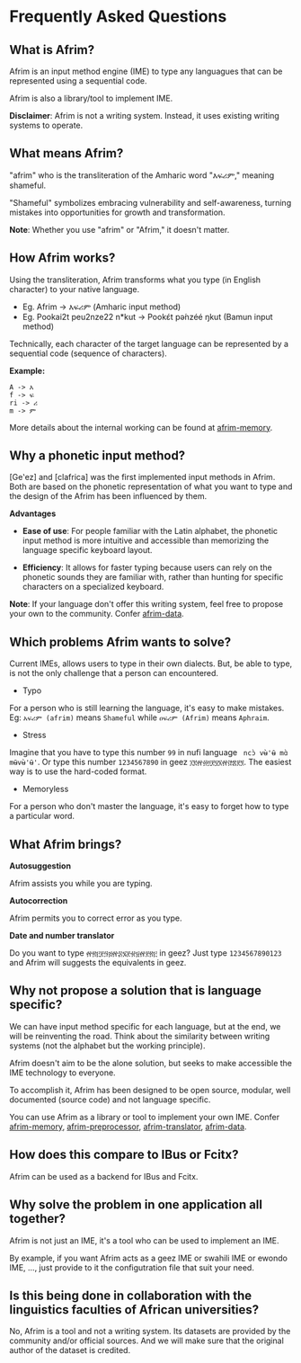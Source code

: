 Frequently Asked Questions
===

What is Afrim?
---

Afrim is an input method engine (IME) to type any languagues that can be represented using a sequential code.

Afrim is also a library/tool to implement IME.

**Disclaimer**: Afrim is not a writing system. Instead, it uses existing writing systems to operate.

What means Afrim?
---

"afrim" who is the transliteration of the Amharic word "እፍሪም," meaning shameful.

"Shameful" symbolizes embracing vulnerability and self-awareness, turning mistakes into opportunities for growth and transformation.

**Note**: Whether you use "afrim" or "Afrim," it doesn't matter. 

How Afrim works?
---

Using the transliteration, Afrim transforms what you type (in English character) to your native language.

- Eg. Afrim -> እፍሪም (Amharic input method)
- Eg. Pookai2t peu2nze22 n*kut -> Pookɛ́t pә́nzéé ŋkut (Bamun input method)

Technically, each character of the target language can be represented by a sequential code (sequence of characters).

**Example:**
```
A -> እ
f -> ፍ
ri -> ሪ
m -> ም
```

More details about the internal working can be found at [afrim-memory](memory/src/lib.rs).


Why a phonetic input method?
---

[Geʽez] and [clafrica] was the first implemented input methods in Afrim.
Both are based on the phonetic representation of what you want to type and the design of the Afrim has been influenced by them.

**Advantages**

- **Ease of use**: For people familiar with the Latin alphabet, the phonetic input method is more intuitive and accessible than memorizing the language specific keyboard layout.

- **Efficiency**: It allows for faster typing because users can rely on the phonetic sounds they are familiar with, rather than hunting for specific characters on a specialized keyboard.

**Note**: If your language don't offer this writing system, feel free to propose your own to the community.
 Confer [afrim-data].

Which problems Afrim wants to solve?
---

Current IMEs, allows users to type in their own dialects. But, be able to type, is not the only challenge that a person can encountered.

- Typo

For a person who is still learning the language, it's easy to make mistakes.
 Eg: `አፍሪም (afrim)` means `Shameful` while `ዐፍሪም (Afrim)` means `Aphraim`.

- Stress

Imagine that you have to type this number `99` in nufi language ` ncɔ̀ vʉ̀'ʉ̄ mɑ̀ mʉ̄vʉ̀'ʉ̄'`.
 Or type this number `1234567890` in geez `፲፪፼፴፬፻፶፮፼፸፰፻፺`. The easiest way is to use the hard-coded format.

- Memoryless

For a person who don't master the language, it's easy to forget how to type a particular word.

What Afrim brings?
---

**Autosuggestion**

Afrim assists you while you are typing.

**Autocorrection**

Afrim permits you to correct error as you type.

**Date and number translator**

Do you want to type `፼፳፫፻፵፭፼፷፯፻፹፱፼፻፳፫` in geez? Just type `1234567890123` and Afrim will suggests the equivalents in geez.

Why not propose a solution that is language specific?
---

We can have input method specific for each language, but at the end, we will be reinventing the road.
 Think about the similarity between writing systems (not the alphabet but the working principle).

Afrim doesn't aim to be the alone solution, but seeks to make accessible the IME technology to everyone.

To accomplish it, Afrim has been designed to be open source, modular, well documented (source code) and not language specific.

You can use Afrim as a library or tool to implement your own IME.
 Confer [afrim-memory], [afrim-preprocessor], [afrim-translator], [afrim-data].

How does this compare to IBus or Fcitx?
---

Afrim can be used as a backend for IBus and Fcitx.

Why solve the problem in one application all together?
---

Afrim is not just an IME, it's a tool who can be used to implement an IME.

By example, if you want Afrim acts as a geez IME or swahili IME or ewondo IME, ..., just provide to it the configutration file that suit your need.

Is this being done in collaboration with the linguistics faculties of African universities?
---

No, Afrim is a tool and not a writing system. Its datasets are provided by the community and/or official sources.
 And we will make sure that the original author of the dataset is credited.

[afrim-memory]: memory/
[afrim-preprocessor]: engine/preprocessor/
[afrim-translator]: engine/translator/
[afrim-data]: https://github.com/pythonbrad/afrim-data/
